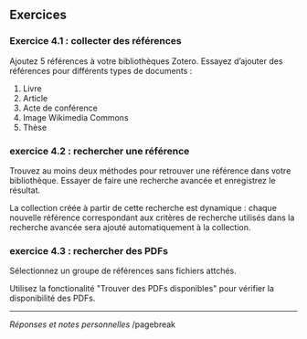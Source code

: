 ##  Exercices

### Exercice 4.1 : collecter des références

Ajoutez 5 références à votre bibliothèques Zotero. Essayez d’ajouter des références pour différents types de documents :

1.	Livre
2.	Article
3.	Acte de conférence
4.	Image Wikimedia Commons
5.	Thèse


### exercice 4.2 : rechercher une référence

Trouvez au moins deux méthodes pour retrouver une référence dans votre bibliothèque.
Essayer de faire une recherche avancée et enregistrez le résultat.

La collection créée à partir de cette recherche est dynamique : chaque nouvelle référence correspondant aux critères de recherche utilisés dans la recherche avancée sera ajouté automatiquement à la collection.

### exercice 4.3 : rechercher des PDFs

Sélectionnez un groupe de références sans fichiers attchés.

Utilisez la fonctionalité "Trouver des PDFs disponibles" pour vérifier la disponibilité des PDFs.

---

*Réponses et notes personnelles*
/pagebreak

